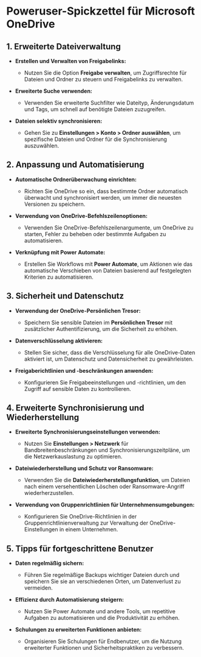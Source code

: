 # Poweruser-Spickzettel für Microsoft OneDrive



## 1. Erweiterte Dateiverwaltung

- **Erstellen und Verwalten von Freigabelinks:**
  - Nutzen Sie die Option **Freigabe verwalten**, um Zugriffsrechte für Dateien und Ordner zu steuern und Freigabelinks zu verwalten.

- **Erweiterte Suche verwenden:**
  - Verwenden Sie erweiterte Suchfilter wie Dateityp, Änderungsdatum und Tags, um schnell auf benötigte Dateien zuzugreifen.

- **Dateien selektiv synchronisieren:**
  - Gehen Sie zu **Einstellungen > Konto > Ordner auswählen**, um spezifische Dateien und Ordner für die Synchronisierung auszuwählen.

## 2. Anpassung und Automatisierung

- **Automatische Ordnerüberwachung einrichten:**
  - Richten Sie OneDrive so ein, dass bestimmte Ordner automatisch überwacht und synchronisiert werden, um immer die neuesten Versionen zu speichern.

- **Verwendung von OneDrive-Befehlszeilenoptionen:**
  - Verwenden Sie OneDrive-Befehlszeilenargumente, um OneDrive zu starten, Fehler zu beheben oder bestimmte Aufgaben zu automatisieren.

- **Verknüpfung mit Power Automate:**
  - Erstellen Sie Workflows mit **Power Automate**, um Aktionen wie das automatische Verschieben von Dateien basierend auf festgelegten Kriterien zu automatisieren.

## 3. Sicherheit und Datenschutz

- **Verwendung der OneDrive-Persönlichen Tresor:**
  - Speichern Sie sensible Dateien im **Persönlichen Tresor** mit zusätzlicher Authentifizierung, um die Sicherheit zu erhöhen.

- **Datenverschlüsselung aktivieren:**
  - Stellen Sie sicher, dass die Verschlüsselung für alle OneDrive-Daten aktiviert ist, um Datenschutz und Datensicherheit zu gewährleisten.

- **Freigaberichtlinien und -beschränkungen anwenden:**
  - Konfigurieren Sie Freigabeeinstellungen und -richtlinien, um den Zugriff auf sensible Daten zu kontrollieren.

## 4. Erweiterte Synchronisierung und Wiederherstellung

- **Erweiterte Synchronisierungseinstellungen verwenden:**
  - Nutzen Sie **Einstellungen > Netzwerk** für Bandbreitenbeschränkungen und Synchronisierungszeitpläne, um die Netzwerkauslastung zu optimieren.

- **Dateiwiederherstellung und Schutz vor Ransomware:**
  - Verwenden Sie die **Dateiwiederherstellungsfunktion**, um Dateien nach einem versehentlichen Löschen oder Ransomware-Angriff wiederherzustellen.

- **Verwendung von Gruppenrichtlinien für Unternehmensumgebungen:**
  - Konfigurieren Sie OneDrive-Richtlinien in der Gruppenrichtlinienverwaltung zur Verwaltung der OneDrive-Einstellungen in einem Unternehmen.

## 5. Tipps für fortgeschrittene Benutzer

- **Daten regelmäßig sichern:**
  - Führen Sie regelmäßige Backups wichtiger Dateien durch und speichern Sie sie an verschiedenen Orten, um Datenverlust zu vermeiden.

- **Effizienz durch Automatisierung steigern:**
  - Nutzen Sie Power Automate und andere Tools, um repetitive Aufgaben zu automatisieren und die Produktivität zu erhöhen.

- **Schulungen zu erweiterten Funktionen anbieten:**
  - Organisieren Sie Schulungen für Endbenutzer, um die Nutzung erweiterter Funktionen und Sicherheitspraktiken zu verbessern.
